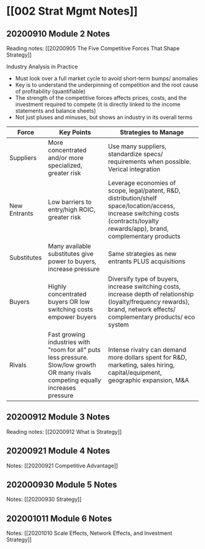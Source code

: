 # [[002 Strat Mgmt Notes]]



## 20200910 Module 2 Notes
Reading notes: 
[[20200905 The Five Competitive Forces That Shape Strategy]]

Industry Analysis in Practice
- Must look over a full market cycle to avoid short-term bumps/ anomalies
- Key is to understand the underpinning of competition and the root cause of profitability (quantifiable)
- The strength of the competitive forces affects prices, costs, and the investment required to compete (it is directly linked to the income statements and balance sheets)
- Not just pluses and minuses, but shows an industry in its overall terms

Force | Key Points | Strategies to Manage
------------ | ------------ | ------------
Suppliers | More concentrated and/or more specialized, greater risk | Use many suppliers, standardize specs/ requirements when possible. Verical integration
New Entrants | Low barriers to entry/high ROIC, greater risk | Leverage economies of scope, legal/patent, R&D, distribution/shelf space/location/access, increase switching costs (contracts/loyalty rewards/app), brand, complementary products
Substitutes | Many available substitutes give power to buyers, increase pressure | Same strategies as new entrants PLUS acquisitions
Buyers | Highly concentrated buyers OR low switching costs empower buyers | Diversify type of buyers, increase switching costs, increase depth of relationship (loyalty/frequency rewards), brand, network effects/ complementary products/ eco system
Rivals | Fast growing industries with "room for all" puts less pressure. Slow/low growth OR many rivals competing equally increases pressure | Intense rivalry can demand more dollars spent for R&D, marketing, sales hiring, capital/equipment, geographic expansion, M&A



## 20200912 Module 3 Notes
Reading notes:
[[20200912 What is Strategy]]


## 20200921 Module 4 Notes
Notes: [[20200921 Competitive Advantage]]

## 202000930 Module 5 Notes
Notes: [[20200930 Strategy]]

## 202001011 Module 6 Notes
Notes: [[20201010 Scale Effects, Network Effects, and Investment Strategy]]